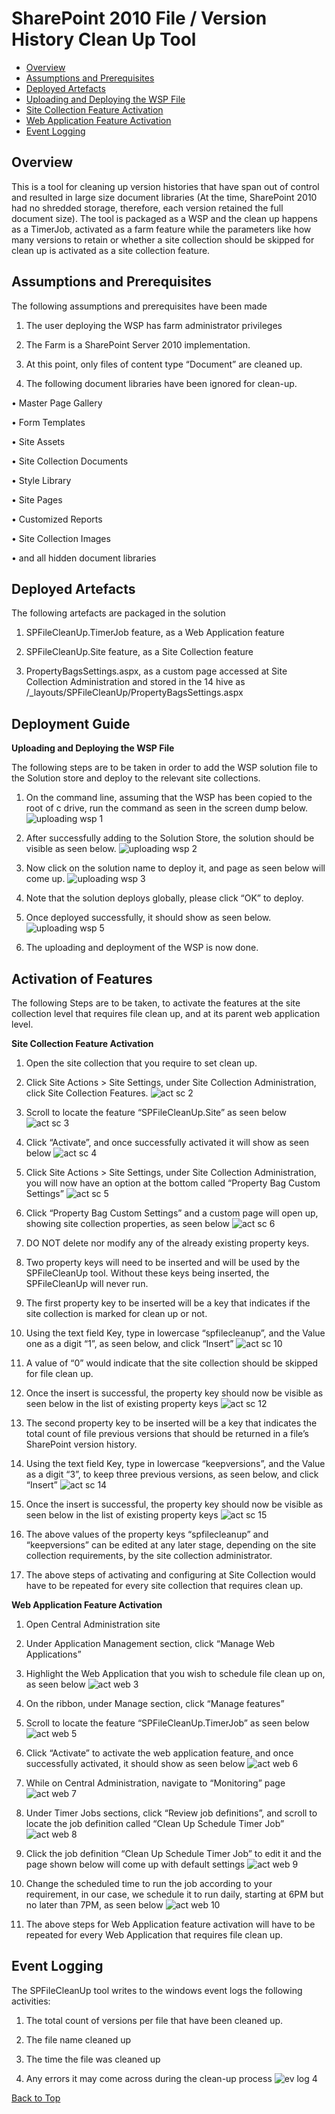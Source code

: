 <a name="Top"></a>
# SharePoint 2010 File / Version History Clean Up Tool

- [Overview](#overview)
- [Assumptions and Prerequisites](#AssumptionsAndPrerequisites)
- [Deployed Artefacts](#DeployedArtefacts)
- [Uploading and Deploying the WSP File](#UploadingAndDeployingTheWSPFile)
- [Site Collection Feature Activation](#SiteCollectionFeaturActivation)
- [Web Application Feature Activation](#WebApplicationFeatureActivation)
- [Event Logging](#EventLogging)


## Overview

This is a tool for cleaning up version histories that have span out of control and
resulted in large size document libraries (At the time, SharePoint 2010
had no shredded storage, therefore, each version retained the full
document size). The tool is packaged as a WSP and the clean up happens
as a TimerJob, activated as a farm feature while the parameters like how
many versions to retain or whether a site collection should be skipped
for clean up is activated as a site collection feature.

<a name="AssumptionsAndPrerequisites"></a>
## Assumptions and Prerequisites

The following assumptions and prerequisites have been made


1.	The user deploying the WSP has farm administrator privileges

2.	The Farm is a SharePoint Server 2010 implementation.

3.	At this point, only files of content type “Document” are cleaned up.

4.	The following document libraries have been ignored for clean-up.

  •	Master Page Gallery

  •	Form Templates

  •	Site Assets

  •	Site Collection Documents

  •	Style Library

  •	Site Pages

  •	Customized Reports

  •	Site Collection Images

  •	and all hidden document libraries


<a name="DeployedArtefacts"></a>
## Deployed Artefacts

The following artefacts are packaged in the solution

1.	SPFileCleanUp.TimerJob feature, as a Web Application feature

2.	SPFileCleanUp.Site feature, as a Site Collection feature

3.	PropertyBagsSettings.aspx, as a custom page accessed at Site Collection Administration and stored in the 14 hive as /_layouts/SPFileCleanUp/PropertyBagsSettings.aspx




## Deployment Guide


<a name="UploadingAndDeployingTheWSPFile"></a>
**Uploading and Deploying the WSP File**

The following steps are to be taken in order to add the WSP solution file to the Solution store and deploy to the relevant site collections.

1.	On the command line, assuming that the WSP has been copied to the root of c drive, run the command as seen in the screen dump below.  
![uploading wsp 1](https://cloud.githubusercontent.com/assets/12210489/19414448/19abb12c-93aa-11e6-9d6a-70a2cc33897e.png) 

2.	After successfully adding to the Solution Store, the solution should be visible as seen below.
![uploading wsp 2](https://cloud.githubusercontent.com/assets/12210489/19414449/19b3db68-93aa-11e6-8bf5-b3b6f77a8b7d.png)

3.	Now click on the solution name to deploy it, and page as seen below will come up.
![uploading wsp 3](https://cloud.githubusercontent.com/assets/12210489/19414450/19ba0b00-93aa-11e6-8bd6-a4bfbcebe9e2.png)

4.	Note that the solution deploys globally, please click “OK” to deploy.

5.	Once deployed successfully, it should show as seen below.
![uploading wsp 5](https://cloud.githubusercontent.com/assets/12210489/19414451/19be8b76-93aa-11e6-8c35-399f38be0bf1.png)

6.	The uploading and deployment of the WSP is now done.


## Activation of Features

The following Steps are to be taken, to activate the features at the site collection level that requires file clean up, and at its parent web application level.


<a name="SiteCollectionFeaturActivation"></a>
**Site Collection Feature Activation**

1.	Open the site collection that you require to set clean up.

2.	Click Site Actions > Site Settings, under Site Collection Administration, click Site Collection Features. 
![act sc 2](https://cloud.githubusercontent.com/assets/12210489/19414596/6e20132a-93ae-11e6-89a2-4eaa48981f67.png)

3.	Scroll to locate the feature “SPFileCleanUp.Site” as seen below ![act sc 3](https://cloud.githubusercontent.com/assets/12210489/19414597/6e28978e-93ae-11e6-9683-a6fb7a35b3b5.png)


4.	Click “Activate”, and once successfully activated it will show as seen below ![act sc 4](https://cloud.githubusercontent.com/assets/12210489/19414598/6e2980fe-93ae-11e6-9d0b-561cc1823455.png)

5.	Click Site Actions > Site Settings, under Site Collection Administration, you will now have an option at the bottom called “Property Bag Custom Settings”
![act sc 5](https://cloud.githubusercontent.com/assets/12210489/19414599/6e2ce5fa-93ae-11e6-83ad-34c10ee49910.png)

6.	Click “Property Bag Custom Settings” and a custom page will open up, showing site collection properties, as seen below ![act sc 6](https://cloud.githubusercontent.com/assets/12210489/19414600/6e2ec76c-93ae-11e6-8552-a7adf9cf0914.png)

7.	DO NOT delete nor modify any of the already existing property keys.

8.	Two property keys will need to be inserted and will be used by the SPFileCleanUp tool. Without these keys being inserted, the SPFileCleanUp will never run.

9.	The first property key to be inserted will be a key that indicates if the site collection is marked for clean up or not.

10.	 Using the text field Key, type in lowercase “spfilecleanup”, and the Value one as a digit “1”, as seen below, and click “Insert” ![act sc 10](https://cloud.githubusercontent.com/assets/12210489/19414601/6e2ef994-93ae-11e6-98cf-46c0a5d1298c.png)

11.	A value of “0” would indicate that the site collection should be skipped for file clean up.

12.	Once the insert is successful, the property key should now be visible as seen below in the list of existing property keys ![act sc 12](https://cloud.githubusercontent.com/assets/12210489/19414602/6e48c2a2-93ae-11e6-9431-150c698e2e7f.png)

13.	The second property key to be inserted will be a key that indicates the total count of file previous versions that should be returned in a file’s SharePoint version history.

14.	Using the text field Key, type in lowercase “keepversions”, and the Value as a digit “3”, to keep three previous versions, as seen below, and click “Insert” ![act sc 14](https://cloud.githubusercontent.com/assets/12210489/19414603/6e4f615c-93ae-11e6-8efb-713c9062a6c0.png)  

15.	Once the insert is successful, the property key should now be visible as seen below in the list of existing property keys ![act sc 15](https://cloud.githubusercontent.com/assets/12210489/19414604/6e52d1f2-93ae-11e6-80f2-998cd62a5c6d.png) 

16.	The above values of the property keys “spfilecleanup”  and “keepversions” can be edited at any later stage, depending on the site collection requirements, by the site collection administrator.

17.	The above steps of activating and configuring at Site Collection would have to be repeated for every site collection that requires clean up.


<a name="WebApplicationFeatureActivation"></a>
**Web Application Feature Activation**

1.	Open Central Administration site

2.	Under Application Management section, click “Manage Web Applications”

3.	Highlight the Web Application that you wish to schedule file clean up on, as seen below ![act web 3](https://cloud.githubusercontent.com/assets/12210489/19414605/6e55ce84-93ae-11e6-93b5-f2845bcc3bc8.png)

4.	On the ribbon, under Manage section, click “Manage features”

5.	Scroll to locate the feature “SPFileCleanUp.TimerJob” as seen below ![act web 5](https://cloud.githubusercontent.com/assets/12210489/19414607/6e5c8094-93ae-11e6-9a24-9b7f9e3b55fd.png)

6.	Click “Activate” to activate the web application feature, and once successfully activated, it should show as seen below ![act web 6](https://cloud.githubusercontent.com/assets/12210489/19414606/6e5a8c30-93ae-11e6-8f31-8718a0689d76.png)

7.	While on Central Administration, navigate to “Monitoring” page ![act web 7](https://cloud.githubusercontent.com/assets/12210489/19414608/6e6ed2a8-93ae-11e6-9559-e9edd37da08e.png)  

8.	Under Timer Jobs sections, click “Review job definitions”, and scroll to locate the job definition called “Clean Up Schedule Timer Job” ![act web 8](https://cloud.githubusercontent.com/assets/12210489/19414609/6e7548fe-93ae-11e6-9b66-666343331cc7.png) 

9.	Click the job definition “Clean Up Schedule Timer Job” to edit it and the page shown below will come up with default settings ![act web 9](https://cloud.githubusercontent.com/assets/12210489/19414610/6e7b24fe-93ae-11e6-928c-38cde8325e2f.png)  

10.	Change the scheduled time to run the job according to your requirement, in our case, we schedule it to run daily, starting at 6PM but no later than 7PM, as seen below ![act web 10](https://cloud.githubusercontent.com/assets/12210489/19414611/6e7f2b44-93ae-11e6-86cd-3489c6d1b972.png)  

11.	The above steps for Web Application feature activation will have to be repeated for every Web Application that requires file clean up.


<a name="EventLogging"></a>
## Event Logging

The SPFileCleanUp tool writes to the windows event logs the following activities:

1.	The total count of versions per file that have been cleaned up.

2.	The file name cleaned up

3.	The time the file was cleaned up

4.	Any errors it may come across during the clean-up process 
![ev log 4](https://cloud.githubusercontent.com/assets/12210489/19414612/6e832be0-93ae-11e6-8cda-70591f634605.png)


[Back to Top](#Top)
 
